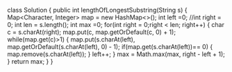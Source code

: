 class Solution {
public int lengthOfLongestSubstring(String s) {
Map<Character, Integer> map = new HashMap<>();
int left =0;
//int right = 0;
int len = s.length();
int max =0;
for(int right = 0;right < len; right++) {
char c = s.charAt(right);
map.put(c, map.getOrDefault(c, 0) + 1);
while(map.get(c)>1) {
map.put(s.charAt(left), map.getOrDefault(s.charAt(left), 0) - 1);
if(map.get(s.charAt(left))== 0) {
map.remove(s.charAt(left));
}
left++;
}
max = Math.max(max, right - left + 1);
}
return max;
}
}